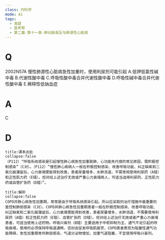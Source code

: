 ```yaml
---
class: 内科学
mode: A1
tags:
  - 真题
  - 医考帮
  - 第二篇-第十一章-肺动脉高压与肺源性心脏病
---
```


# Q
2002N57A 慢性肺源性心脏病急性加重时，使用利尿剂可能引起
A.低钾低氯性碱中毒
B.代谢性酸中毒
C.呼吸性酸中毒合并代谢性酸中毒
D.呼吸性碱中毒合并代谢性酸中毒
E.稀释性低钠血症

# A
C
# D
```ad-note
title:课本出处
collapse:false
（P112）“呼吸系统感染是引起慢性肺心病急性加重致肺、心功能失代偿的常见原因，需积极控制感染”（C对）。（P112）“慢性肺心病病人一般在积极控制感染、改善呼吸功能、纠正缺氧和二氧化碳潴留后，心力衰竭便能得到改善，患者尿量增多，水肿消退，不需常规使用利尿药（A错）和正性肌力药（E错）。但对经上述治疗无效或严重心力衰竭病人，可适当选用利尿药、正性肌力药或血管扩张药（D错）”。
```

```ad-summary
title:解析
collapse:false
COPD并肺心病急性加重期，常常是由于呼吸系统感染引起。所以应采取的治疗措施中最重要的是控制肺部感染（C对）。COPD并肺心病急性加重期患者一般在积极控制感染、改善呼吸功能、纠正缺氧和二氧化碳潴留后，心力衰竭便能得到改善，患者尿量增多，水肿消退，不需要使用利尿药（A错）和正性肌力药（E错）、血管扩张药（D错）。但对经上述治疗无效或者严重心力衰竭患者，可适当使用上述药物。呼吸兴奋剂（B错）主要适用于中枢抑制为主、通气不足引起的呼吸衰竭，使用时必须保持呼吸道通畅，否则会促发呼吸肌疲劳，COPD患者表现为阻塞性通气功能障碍，急性加重期常伴肺部感染，气道分泌物增加，加重气道阻塞，不宜使用呼吸兴奋剂。
```

